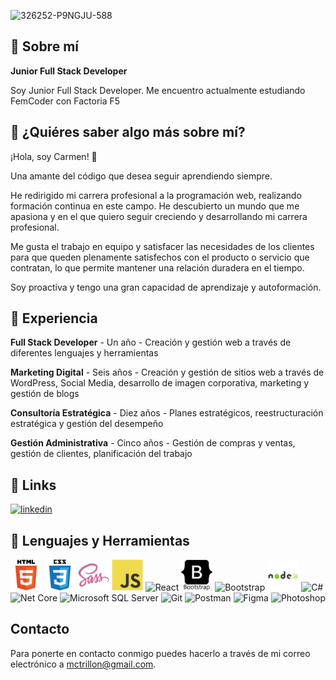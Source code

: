 ![326252-P9NGJU-588](https://user-images.githubusercontent.com/117833697/222075629-33e9b2d3-f6e3-4f34-9c88-5cef988f6df0.jpg)


## 🚀 Sobre mí

**Junior Full Stack Developer**

Soy Junior Full Stack Developer. Me encuentro actualmente estudiando FemCoder con Factoria F5

## :white_flower: ¿Quiéres saber algo más sobre mí?

¡Hola, soy Carmen! 👋

Una amante del código que desea seguir aprendiendo siempre.

He redirigido mi carrera profesional a la programación web, realizando formación continua en este campo. He descubierto un mundo que me apasiona y en el que quiero seguir creciendo y desarrollando mi carrera profesional.

Me gusta el trabajo en equipo y satisfacer las necesidades de los clientes para que queden plenamente satisfechos con el producto o servicio que contratan, lo que permite mantener una relación duradera en el tiempo.

Soy proactiva y tengo una gran capacidad de aprendizaje y autoformación.

## :office: Experiencia

**Full Stack Developer** - Un año - Creación y gestión web a través de diferentes lenguajes y herramientas

**Marketing Digital** - Seis años - Creación y gestión de sitios web a través de WordPress, Social Media, desarrollo de imagen corporativa, marketing y gestión de blogs

**Consultoría Estratégica** - Diez años - Planes estratégicos, reestructuración estratégica y gestión del desempeño

**Gestión Administrativa** - Cinco años - Gestión de compras y ventas, gestión de clientes, planificación del trabajo

## 🔗 Links
[![linkedin](https://img.shields.io/badge/linkedin-0A66C2?style=for-the-badge&logo=linkedin&logoColor=white)](https://www.linkedin.com/in/carmentrillonavarro/)

## :floppy_disk: Lenguajes y Herramientas
<div style="display:flex, flexdirection:row"><img style="width:50px" src="https://raw.githubusercontent.com/devicons/devicon/master/icons/html5/html5-original-wordmark.svg"  alt="HTML5"/>
<img style="width:50px" src="https://raw.githubusercontent.com/devicons/devicon/master/icons/css3/css3-original-wordmark.svg"  alt="CSS"/>
<img style="width:50px" src="https://raw.githubusercontent.com/devicons/devicon/master/icons/sass/sass-original.svg"  alt="Sass"/>
<img style="width:50px" src="https://raw.githubusercontent.com/devicons/devicon/master/icons/javascript/javascript-original.svg"  alt="JavaScript"/>
<img style="width:50px" src="https://cdn.worldvectorlogo.com/logos/react-1.svg"  alt="React"/>
<img style="width:50px" src="https://raw.githubusercontent.com/devicons/devicon/master/icons/bootstrap/bootstrap-plain-wordmark.svg"  alt="Bootstrap"/>
<img style="width:50px" src="https://pbs.twimg.com/profile_images/610586699798835201/OuezNT-e_400x400.png"  alt="Bootstrap"/>
<img style="width:50px" src="https://raw.githubusercontent.com/devicons/devicon/master/icons/nodejs/nodejs-original-wordmark.svg"  alt="Node"/>
<img style="width:50px" src="https://cdn.cdnlogo.com/logos/c/27/c.svg"  alt="C#"/>
<img style="width:50px" src="https://upload.wikimedia.org/wikipedia/commons/thumb/e/ee/.NET_Core_Logo.svg/768px-.NET_Core_Logo.svg.png"  alt="Net Core"/>
<img style="width:50px" src="https://www.svgrepo.com/show/303229/microsoft-sql-server-logo.svg"  alt="Microsoft SQL Server"/>
<img style="width:50px" src="https://camo.githubusercontent.com/fbfcb9e3dc648adc93bef37c718db16c52f617ad055a26de6dc3c21865c3321d/68747470733a2f2f7777772e766563746f726c6f676f2e7a6f6e652f6c6f676f732f6769742d73636d2f6769742d73636d2d69636f6e2e737667" alt="Git"/>
<img style="width:50px" src="https://camo.githubusercontent.com/93b32389bf746009ca2370de7fe06c3b5146f4c99d99df65994f9ced0ba41685/68747470733a2f2f7777772e766563746f726c6f676f2e7a6f6e652f6c6f676f732f676574706f73746d616e2f676574706f73746d616e2d69636f6e2e737667" alt="Postman"/>
<img style="width:50px" src="https://camo.githubusercontent.com/ed93c2b000a76ceaad1503e7eb9356591b885227e82a36a005b9d3498b303ba5/68747470733a2f2f7777772e766563746f726c6f676f2e7a6f6e652f6c6f676f732f6669676d612f6669676d612d69636f6e2e737667" alt="Figma"/>
<img style="width:50px" src="https://upload.wikimedia.org/wikipedia/commons/thumb/a/af/Adobe_Photoshop_CC_icon.svg/1051px-Adobe_Photoshop_CC_icon.svg.png" alt="Photoshop"/>
</div>

## Contacto

Para ponerte en contacto conmigo puedes hacerlo a través de mi correo electrónico a mctrillon@gmail.com.
